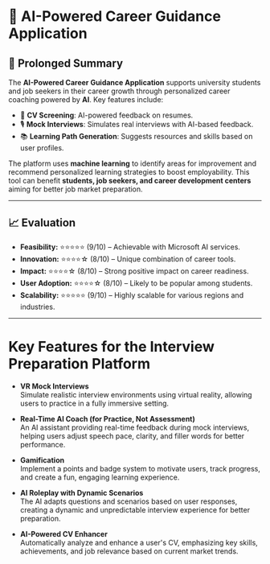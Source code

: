 
# 🎯 AI-Powered Career Guidance Application

## 📝 Prolonged Summary
The **AI-Powered Career Guidance Application** supports university students and job seekers in their career growth through personalized career coaching powered by **AI**. Key features include:

- 📑 **CV Screening**: AI-powered feedback on resumes.
- 🎙️ **Mock Interviews**: Simulates real interviews with AI-based feedback.
- 📚 **Learning Path Generation**: Suggests resources and skills based on user profiles.

The platform uses **machine learning** to identify areas for improvement and recommend personalized learning strategies to boost employability. This tool can benefit **students, job seekers, and career development centers** aiming for better job market preparation.

---

## 📈 Evaluation
- **Feasibility:** ⭐⭐⭐⭐⭐ (9/10) – Achievable with Microsoft AI services.
- **Innovation:** ⭐⭐⭐⭐☆ (8/10) – Unique combination of career tools.
- **Impact:** ⭐⭐⭐⭐☆ (8/10) – Strong positive impact on career readiness.
- **User Adoption:** ⭐⭐⭐⭐☆ (8/10) – Likely to be popular among students.
- **Scalability:** ⭐⭐⭐⭐⭐ (9/10) – Highly scalable for various regions and industries.


---

# Key Features for the Interview Preparation Platform

- **VR Mock Interviews**  
   Simulate realistic interview environments using virtual reality, allowing users to practice in a fully immersive setting.

- **Real-Time AI Coach (for Practice, Not Assessment)**  
   An AI assistant providing real-time feedback during mock interviews, helping users adjust speech pace, clarity, and filler words for better performance.

- **Gamification**  
   Implement a points and badge system to motivate users, track progress, and create a fun, engaging learning experience.

- **AI Roleplay with Dynamic Scenarios**  
   The AI adapts questions and scenarios based on user responses, creating a dynamic and unpredictable interview experience for better preparation.

- **AI-Powered CV Enhancer**  
   Automatically analyze and enhance a user's CV, emphasizing key skills, achievements, and job relevance based on current market trends.
